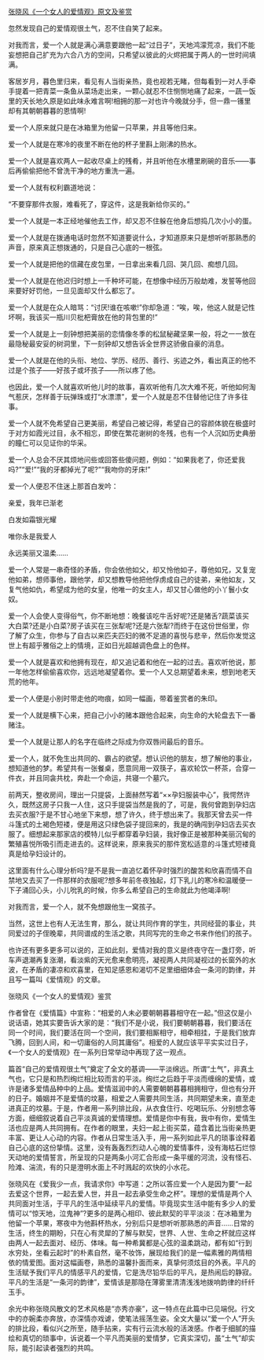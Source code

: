 [张晓风《一个女人的爱情观》原文及鉴赏](https://www.vrrw.net/wx/8681.html)

忽然发现自己的爱情观很土气，忍不住自笑了起来。

对我而言，爱一个人就是满心满意要跟他一起“过日子”，天地鸿濛荒凉，我们不能妄想把自己扩充为六合八方的空间，只希望以彼此的火烬把属于两人的一世时间填满。

客居岁月，暮色里归来，看见有人当街亲热，竟也视若无睹，但每看到一对人手牵手提着一把青菜一条鱼从菜场走出来，一颗心就忍不住恻恻地痛了起来，一蔬一饭里的天长地久原是如此味永难言啊!相拥的那一对也许今晚就分手，但一鼎一镬里却有其朝朝暮暮的恩情啊!

爱一个人原来就只是在冰箱里为他留一只苹果，并且等他归来。

爱一个人就是在寒冷的夜里不断在他的杯子里斟上刚沸的热水。

爱一个人就是喜欢两人一起收尽桌上的残肴，并且听他在水槽里刷碗的音乐——事后再偷偷把他不曾洗干净的地方重洗一遍。



爱一个人就有权利霸道地说：

“不要穿那件衣服，难看死了，穿这件，这是我新给你买的。”

爱一个人就是一本正经地催他去工作，却又忍不住躲在他身后想捣几次小小的蛋。

爱一个人就是在拨通电话时忽然不知道要说什么，才知道原来只是想听听那熟悉的声音，原来真正想拨通的，只是自己心底的一根弦。

爱一个人就是把他的信藏在皮包里，一日拿出来看几回、哭几回、痴想几回。

爱一个人就是在他迟归时想上一千种坏可能，在想像中经历万般劫难，发誓等他回来要好好罚他，一旦见面却又什么都忘了。

爱一个人就是在众人暗骂：“讨厌!谁在咳嗽!”你却急道：“唉，唉，他这人就是记性坏啊，我该买一瓶川贝枇杷膏放在他的背包里的!”

爱一个人就是上一刻钟想把美丽的恋情像冬季的松鼠秘藏坚果一般，将之一一放在最隐秘最安妥的树洞里，下一刻钟却又想告诉全世界这骄傲自豪的消息。

爱一个人就是在他的头衔、地位、学历、经历、善行、劣迹之外，看出真正的他不过是个孩子——好孩子或坏孩子——所以疼了他。

也因此，爱一个人就喜欢听他儿时的故事，喜欢听他有几次大难不死，听他如何淘气惹厌，怎样善于玩弹珠或打“水漂漂”，爱一个人就是忍不住替他记住了许多往事。

爱一个人就不免希望自己更美丽，希望自己被记得，希望自己的容颜体貌在极盛时于对方如霞光过目，永不相忘，即使在繁花谢树的冬残，也有一个人沉如历史典册的瞳仁可以见证你的华采。

爱一个人总会不厌其烦地问些或回答些傻问题，例如：“如果我老了，你还爱我吗?”“爱!”“我的牙都掉光了呢?”“我吻你的牙床!”

爱一个人便忍不住迷上那首白发吟：

亲爱，我年已渐老

白发如霜银光耀

唯你永是我爱人

永远美丽又温柔……

爱一个人常是一串奇怪的矛盾，你会依他如父，却又怜他如子，尊他如兄，又复宠他如弟，想师事他，跟他学，却又想教导他把他俘虏成自己的徒弟，亲他如友，又复气他如仇，希望成为他的女皇，他唯一的女主人，却又甘心做他的小丫鬟小女奴。

爱一个人会使人变得俗气，你不断地想：晚餐该吃牛舌好呢?还是猪舌?蔬菜该买大白菜?还是小白菜?房子该买在三张犁呢?还是六张犁?而终于在这份世俗里，你了解了众生，你参与了自古以来匹夫匹妇的微不足道的喜悦与悲辛，然后你发觉这世上有超乎雅俗之上的情境，正如日光超越调色盘上的色样。

爱一个人就是喜欢和他拥有现在，却又追记着和他在一起的过去。喜欢听他说，那一年他怎样偷偷喜欢你，远远地凝望着你。爱一个人又总期望着未来，想到地老天荒的他年。

爱一个人便是小别时带走他的吻痕，如同一幅画，带着鉴赏者的朱印。

爱一个人就是横下心来，把自己小小的赌本跟他合起来，向生命的大轮盘去下一番赌注。

爱一个人就是让那人的名字在临终之际成为你双唇间最后的音乐。

爱一个人，就不免生出共同的、霸占的欲望。想认识他的朋友，想了解他的事业，想知道他的梦。希望共有一张餐桌，愿意同用一双筷子，喜欢轮饮一杯茶，合穿一件衣，并且同衾共枕，奔赴一个命运，共寝一个墓穴。

前两天，整收房间，理出一只提袋，上面赫然写着“××孕妇服装中心”，我愕然许久，既然这房子只我一人住，这只手提袋当然是我的了，可是，我何曾跑到孕妇店去买衣服?于是不甘心地坐下来想，想了许久，终于想出来了。我那天曾去买一件斗篷式的土褐色短褛，便是用这只绿色袋子提回来的，我是的确闯到孕妇店去买衣服了。细想起来那家店的模特儿似乎都穿着孕妇装，我好像正是被那种美丽沉甸的繁殖喜悦所吸引而走进去的。这样说来，原来我买的那件宽松适意的斗篷式短褛竟真是给孕妇设计的。

这里面有什么心理分析吗?是不是我一直追忆着怀孕时强烈的酸苦和欣喜而情不自禁地又去买了一件那样的衣服呢?想多年前冬夜独起，灯下乳儿的寒冷和温暖便一下子涌回心头，小儿吮乳的时候，你多么希望自己的生命就此为他竭泽啊!

对我而言，爱一个人，就不免想跟他生一窝孩子。

当然，这世上也有人无法生育，那么，就让共同作育的学生，共同经营的事业，共同爱过的子侄晚辈，共同谱成的生活之歌，共同写完的生命之书来作他们的孩子。

也许还有更多更多可以说的，正如此刻，爱情对我的意义是终夜守在一盏灯旁，听车声退潮再复涨潮，看淡紫的天光愈来愈明亮，凝视两人共同凝视过的长窗外的水波，在矛盾的凄凉和欢喜里，在知足感恩和渴切不足里细细体会一条河的韵律，并且写一篇叫《爱情观》的文章。

张晓风《一个女人的爱情观》鉴赏

作者曾在《爱情篇》中宣称：“相爱的人未必要朝朝暮暮相守在一起。”但这仅是小说话语，她其实要告诉大家的是：“我们不是小说，我们要朝朝暮暮，我们要活在同一个时间，我们要活在同一个空间，我们要相厮相守，相牵相挂，于是我们放弃飞腾，回到人间，和一切庸俗的人同其庸俗”。相爱的人就应该平平实实过日子，《一个女人的爱情观》在一系列日常举动中再现了这一观点。

篇首“自己的爱情观很土气”奠定了全文的基调——平淡绵远。所谓“土气”，非真土气也，它只是和热烈绚烂相比较而言的平淡。绚烂之后趋于平淡而缠绵的爱情，或许是诸多爱情品种中的上品。爱情滋润中的人需要朝朝暮暮相拥相守，但也有分开的日子。婚姻并不是爱情的坟墓，相爱之人需要共同生活，共同期望未来，直至走进真正的坟墓。于是，作者用一系列排比段，从衣食住行、吃喝玩乐、分别想念等方面，细细叙说着自己平淡真诚的爱情理想。爱情是你中有我，我中有你，爱情生活也应是两人共同拥有。在作者的眼里，夫妇一起上街买菜，蕴含着比当街亲热更丰富、更让人心动的内容。作者从日常生活入手，用一系列如此平凡的琐事诠释着自己心底的这份挚情。这里，没有轰轰烈烈动人心魄的爱情事件，没有海枯石烂惊天动地的爱情誓言，所呈现的只是两条小河汇合形成一条平缓的河流，没有怪石、险滩、湍流，有的只是澄明水面上不时溅起的欢快的小水花。

张晓风在《爱我少一点，我请求你》中写道：之所以答应爱一个人是因为要“一起去爱这个世界，一起去爱人世，并且一起去承受生命之杯”。理想的爱情是两个人共同面对生活，于平凡的生活中延续平凡的爱情。毕竟现实生活中能有多少人的爱情可以“惊天地，泣鬼神”?更多的是两心相印、彼此默契的平平淡淡：在冰箱里为他留一个苹果，寒夜中为他斟杯热水，分别后只是想听听那熟悉的声音……日常的生活，终生的期盼，只在心有灵犀的了解与默契，世界、人世、生命之杯就应这样由两人一起去面对、经历、体味。每一种希冀都是心弦的温柔跳动，都有如“行到水穷处，坐看云起时”的朴素自然，毫不妆饰，展现给我们的是一幅素雅的两情相依的情爱图。面对这幅画卷，熟悉的温馨扑面而来，真挚何须炫目的外表。平凡的生活赋予我们平凡的情感平凡的爱情，它是洗尽铅华后的平凡，是热闹后的静寂。平凡的生活是“一条河的韵律”，爱情该是那隐在薄雾里清清浅浅地拨响韵律的纤纤玉手。

余光中称张晓风散文的艺术风格是“亦秀亦豪”，这一特点在此篇中已见端倪。行文中的亦婉柔亦奔放，亦深情亦戏谑，使笔法摇荡生姿。全文大量以“爱一个人”开头的排比段，看似兴之所至，随手拈来，实有行云流水般的活泼感。作者于细腻的描绘和真切的琐事中，诉说着一个平凡而美丽的爱情梦，它真实深切，虽“土气”却实际，能引起读者强烈的共鸣。

